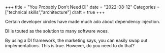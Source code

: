 +++
title = "You Probably Don't Need DI"
date = "2022-08-12"
Categories = ["technical skills","architecture"]
draft = true
+++

Certain developer circles have made much ado about dependency injection. 

DI is touted as the solution to many software woes.

By using a DI framework, the marketing says, you can easily swap out
implementations. This is true. However, do you need to do that?
